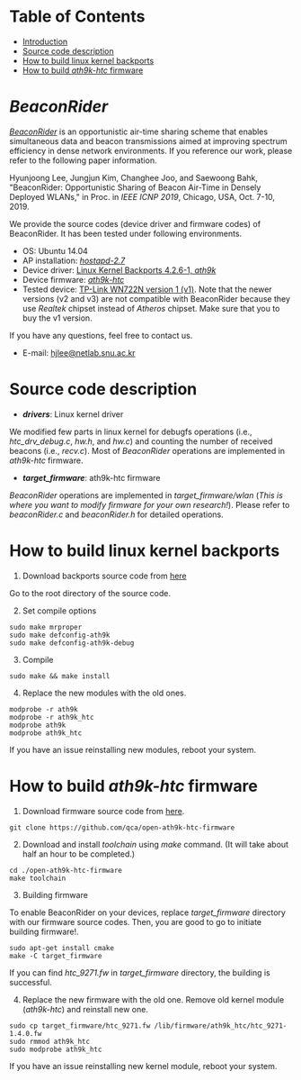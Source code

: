 # Table of Contents
- [Introduction](#BeaconRider)
- [Source code description](#Source-code-description)
- [How to build linux kernel backports](#How-to-build-linux-kernel-backports)
- [How to build *ath9k-htc* firmware](#How-to-build-*ath9k-htc*-firmware)

# *BeaconRider*
[*BeaconRider*](http://network.snu.ac.kr:14259/webdav/hp_publications/paper/BeaconRider_icnp2019_hjlee.pdf) is an opportunistic air-time sharing scheme that enables simultaneous data and beacon transmissions aimed at improving spectrum efficiency in dense network environments. If you reference our work, please refer to the following paper information. 

Hyunjoong Lee, Jungjun Kim, Changhee Joo, and Saewoong Bahk, "BeaconRider: Opportunistic Sharing of Beacon Air-Time in Densely Deployed WLANs," in Proc. in *IEEE ICNP 2019*, Chicago, USA, Oct. 7-10, 2019.

We provide the source codes (device driver and firmware codes) of BeaconRider. It has been tested under following environments. 

- OS: Ubuntu 14.04
- AP installation: [*hostapd-2.7*](https://w1.fi/hostapd/)
- Device driver: [Linux Kernel Backports 4.2.6-1, *ath9k*](http://drvbp1.linux-foundation.org/~mcgrof/rel-html/backports/)
- Device firmware: [*ath9k-htc*](https://github.com/makesens86/open-ath9k-htc-firmware)
- Tested device: [TP-Link WN722N version 1 (v1)](https://wikidevi.com/wiki/TP-LINK_TL-WN722N). Note that the newer versions (v2 and v3) are not compatible with BeaconRider because they use *Realtek* chipset instead of *Atheros* chipset. Make sure that you to buy the v1 version. 

If you have any questions, feel free to contact us. 

- E-mail: hjlee@netlab.snu.ac.kr 

# Source code description
- ***drivers***: Linux kernel driver

We modified few parts in linux kernel for debugfs operations (i.e., *htc_drv_debug.c*, *hw.h*, and *hw.c*) and counting the number of received beacons (i.e., *recv.c*). Most of *BeaconRider* operations are implemented in *ath9k-htc* firmware. 

- ***target_firmware***: ath9k-htc firmware

*BeaconRider* operations are implemented in *target_firmware/wlan* (*This is where you want to modify firmware for your own research!*). Please refer to *beaconRider.c* and *beaconRider.h* for detailed operations.


# How to build linux kernel backports
1. Download backports source code from [here](http://drvbp1.linux-foundation.org/~mcgrof/rel-html/backports/)

Go to the root directory of the source code. 

2. Set compile options
```
sudo make mrproper
sudo make defconfig-ath9k
sudo make defconfig-ath9k-debug
```
3. Compile
```
sudo make && make install
```
4. Replace the new modules with the old ones. 
```
modprobe -r ath9k
modprobe -r ath9k_htc
modprobe ath9k
modprobe ath9k_htc
```
If you have an issue reinstalling new modules, reboot your system. 

# How to build *ath9k-htc* firmware
1. Download firmware source code from [here](https://github.com/makesens86/open-ath9k-htc-firmware).

```git clone https://github.com/qca/open-ath9k-htc-firmware```

2. Download and install *toolchain* using *make* command. (It will take about half an hour to be completed.)
```
cd ./open-ath9k-htc-firmware
make toolchain
```

3. Building firmware

To enable BeaconRider on your devices, replace *target_firmware* directory with our firmware source codes. Then, you are good to go to initiate building firmware!.
```
sudo apt-get install cmake
make -C target_firmware
```
If you can find *htc_9271.fw* in *target_firmware* directory, the building is successful.

4. Replace the new firmware with the old one. Remove old kernel module (*ath9k-htc*) and reinstall new one. 
```
sudo cp target_firmware/htc_9271.fw /lib/firmware/ath9k_htc/htc_9271-1.4.0.fw
sudo rmmod ath9k_htc
sudo modprobe ath9k_htc
```
If you have an issue reinstalling new kernel module, reboot your system. 
